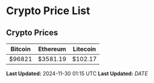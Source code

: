 # Crypto Price List

## Crypto Prices
| Bitcoin | Ethereum | Litecoin |
| ------- | -------- | -------- |
| $96821 | $3581.19 | $102.17 |
**Last Updated:** 2024-11-30 01:15 UTC
**Last Updated:** $DATE$
